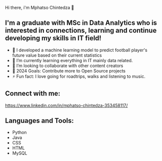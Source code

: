 Hi there, i'm Mphatso Chintedza 👋

## I'm a graduate with MSc in Data Analytics who is interested in connections, learning and continue developing my skills in IT field!

- 🔭 I developed a machine learning model to predict football player's future value based on their current statistics
- 🌱 I’m currently learning everything in IT mainly data related.
- 👯 I’m looking to collaborate with other content creators
- 🥅 2024 Goals: Contribute more to Open Source projects
- ⚡ Fun fact: I love going for roadtrips, walks and listening to music.

## Connect with me:

https://www.linkedin.com/in/mphatso-chintedza-353458117/

## Languages and Tools:

- Python
- Java
- CSS
- HTML
- MySQL
